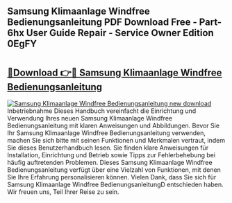 ## Samsung Klimaanlage Windfree Bedienungsanleitung PDF Download Free - Part-6hx User Guide Repair - Service Owner Edition 0EgFY

# <h2><a href="http://df2j5me.blite.top/?on=Samsung+Klimaanlage+Windfree+Bedienungsanleitung">🔗Download 👉🔴 Samsung Klimaanlage Windfree Bedienungsanleitung</a></h2>

[![Samsung Klimaanlage Windfree Bedienungsanleitung new download](https://i.imgur.com/lujVjoI.png)](http://df2j5me.blite.top/?on=Samsung+Klimaanlage+Windfree+Bedienungsanleitung)
Inbetriebnahme Dieses Handbuch vereinfacht die Einrichtung und Verwendung Ihres neuen Samsung Klimaanlage Windfree Bedienungsanleitung mit klaren Anweisungen und Abbildungen. Bevor Sie Ihr Samsung Klimaanlage Windfree Bedienungsanleitung verwenden, machen Sie sich bitte mit seinen Funktionen und Merkmalen vertraut, indem Sie dieses Benutzerhandbuch lesen. Sie finden klare Anweisungen für Installation, Einrichtung und Betrieb sowie Tipps zur Fehlerbehebung bei häufig auftretenden Problemen. Dieses Samsung Klimaanlage Windfree Bedienungsanleitung verfügt über eine Vielzahl von Funktionen, mit denen Sie Ihre Erfahrung personalisieren können. Vielen Dank, dass Sie sich für Samsung Klimaanlage Windfree BedienungsanleitungD entschieden haben. Wir freuen uns, Teil Ihrer Reise zu sein.
